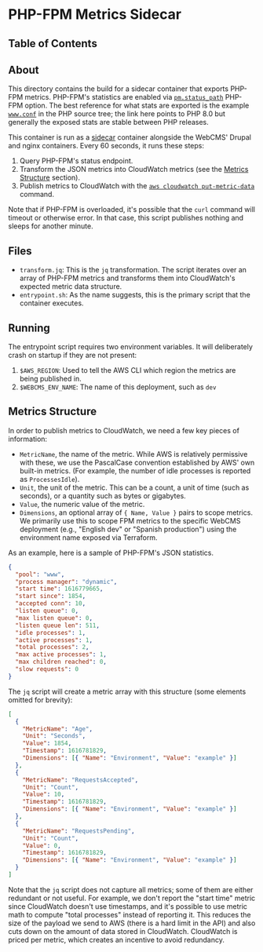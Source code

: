 # PHP-FPM Metrics Sidecar

## Table of Contents

## About

This directory contains the build for a sidecar container that exports PHP-FPM metrics. PHP-FPM's statistics are enabled via [`pm.status_path`](https://www.php.net/manual/en/install.fpm.configuration.php#pm.status-path) PHP-FPM option. The best reference for what stats are exported is the example [`www.conf`](https://github.com/php/php-src/blob/php-8.0.0/sapi/fpm/www.conf.in#L142-L161) in the PHP source tree; the link here points to PHP 8.0 but generally the exposed stats are stable between PHP releases.

This container is run as a [sidecar](https://docs.microsoft.com/en-us/azure/architecture/patterns/sidecar) container alongside the WebCMS' Drupal and nginx containers. Every 60 seconds, it runs these steps:

1. Query PHP-FPM's status endpoint.
2. Transform the JSON metrics into CloudWatch metrics (see the [Metrics Structure](#metrics-structure) section).
3. Publish metrics to CloudWatch with the [`aws cloudwatch put-metric-data`](https://awscli.amazonaws.com/v2/documentation/api/latest/reference/cloudwatch/put-metric-data.html) command.

Note that if PHP-FPM is overloaded, it's possible that the `curl` command will timeout or otherwise error. In that case, this script publishes nothing and sleeps for another minute.

## Files

- `transform.jq`: This is the `jq` transformation. The script iterates over an array of PHP-FPM metrics and transforms them into CloudWatch's expected metric data structure.
- `entrypoint.sh`: As the name suggests, this is the primary script that the container executes.

## Running

The entrypoint script requires two environment variables. It will deliberately crash on startup if they are not present:

1. `$AWS_REGION`: Used to tell the AWS CLI which region the metrics are being published in.
2. `$WEBCMS_ENV_NAME`: The name of this deployment, such as `dev`

## Metrics Structure

In order to publish metrics to CloudWatch, we need a few key pieces of information:

- `MetricName`, the name of the metric. While AWS is relatively permissive with these, we use the PascalCase convention established by AWS' own built-in metrics. (For example, the number of idle processes is reported as `ProcessesIdle`).
- `Unit`, the unit of the metric. This can be a count, a unit of time (such as seconds), or a quantity such as bytes or gigabytes.
- `Value`, the numeric value of the metric.
- `Dimensions`, an optional array of `{ Name, Value }` pairs to scope metrics. We primarily use this to scope FPM metrics to the specific WebCMS deployment (e.g., "English dev" or "Spanish production") using the environment name exposed via Terraform.

As an example, here is a sample of PHP-FPM's JSON statistics.

```json
{
  "pool": "www",
  "process manager": "dynamic",
  "start time": 1616779665,
  "start since": 1854,
  "accepted conn": 10,
  "listen queue": 0,
  "max listen queue": 0,
  "listen queue len": 511,
  "idle processes": 1,
  "active processes": 1,
  "total processes": 2,
  "max active processes": 1,
  "max children reached": 0,
  "slow requests": 0
}
```

The `jq` script will create a metric array with this structure (some elements omitted for brevity):

```json
[
  {
    "MetricName": "Age",
    "Unit": "Seconds",
    "Value": 1854,
    "Timestamp": 1616781829,
    "Dimensions": [{ "Name": "Environment", "Value": "example" }]
  },
  {
    "MetricName": "RequestsAccepted",
    "Unit": "Count",
    "Value": 10,
    "Timestamp": 1616781829,
    "Dimensions": [{ "Name": "Environment", "Value": "example" }]
  },
  {
    "MetricName": "RequestsPending",
    "Unit": "Count",
    "Value": 0,
    "Timestamp": 1616781829,
    "Dimensions": [{ "Name": "Environment", "Value": "example" }]
  }
]
```

Note that the `jq` script does not capture all metrics; some of them are either redundant or not useful. For example, we don't report the "start time" metric since CloudWatch doesn't use timestamps, and it's possible to use metric math to compute "total processes" instead of reporting it. This reduces the size of the payload we send to AWS (there is a hard limit in the API) and also cuts down on the amount of data stored in CloudWatch. CloudWatch is priced per metric, which creates an incentive to avoid redundancy.
